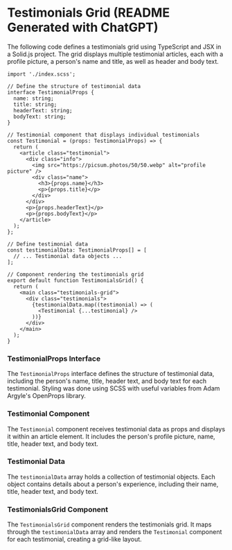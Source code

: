 # Testimonials Grid (README Generated with ChatGPT)

The following code defines a testimonials grid using TypeScript and JSX in a Solid.js project. The grid displays multiple testimonial articles, each with a profile picture, a person's name and title, as well as header and body text.

```tsx
import './index.scss';

// Define the structure of testimonial data
interface TestimonialProps {
  name: string;
  title: string;
  headerText: string;
  bodyText: string;
}

// Testimonial component that displays individual testimonials
const Testimonial = (props: TestimonialProps) => {
  return (
    <article class="testimonial">
      <div class="info">
        <img src="https://picsum.photos/50/50.webp" alt="profile picture" />
        <div class="name">
          <h3>{props.name}</h3>
          <p>{props.title}</p>
        </div>
      </div>
      <p>{props.headerText}</p>
      <p>{props.bodyText}</p>
    </article>
  );
};

// Define testimonial data
const testimonialData: TestimonialProps[] = [
  // ... Testimonial data objects ...
];

// Component rendering the testimonials grid
export default function TestimonialsGrid() {
  return (
    <main class="testimonials-grid">
      <div class="testimonials">
        {testimonialData.map((testimonial) => (
          <Testimonial {...testimonial} />
        ))}
      </div>
    </main>
  );
}
```

### TestimonialProps Interface

The `TestimonialProps` interface defines the structure of testimonial data, including the person's name, title, header text, and body text for each testimonial.
Styling was done using SCSS with useful variables from Adam Argyle's OpenProps library.

### Testimonial Component

The `Testimonial` component receives testimonial data as props and displays it within an article element. It includes the person's profile picture, name, title, header text, and body text.

### Testimonial Data

The `testimonialData` array holds a collection of testimonial objects. Each object contains details about a person's experience, including their name, title, header text, and body text.

### TestimonialsGrid Component

The `TestimonialsGrid` component renders the testimonials grid. It maps through the `testimonialData` array and renders the `Testimonial` component for each testimonial, creating a grid-like layout.